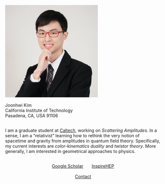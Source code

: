 <div class="container">
    <div>
        <img src="/images/amiti22-8a-square-med.jpg" style="max-height:300px">
        &nbsp;
        <p>
          Joonhwi Kim
          <br>
          California Institute of Technology
          <br>
          Pasadena, CA, USA 91106
        </p>
    </div>
    <br>
    <!-- I am a student working on theoretical high-energy physics. -->
    I am a graduate student at <a href="https://pma.caltech.edu/people/joonhwi-kim">Caltech</a>,
    working on <em>Scattering Amplitudes</em>.
    <!-- My curiosity points toward understanding the true nature of spacetime. -->
    In a sense, I 
    <!-- identify myself as -->
    am
    a “relativist” learning how to rethink the very notion of spacetime
    and gravity
    from amplitudes in quantum field theory.
    Specifically, my current interests are
    <em>color-kinematics duality</em> and
    <em>twistor theory</em>.
    <!-- Perturbative syntax .. physical reality at the syntactic level -->
    More generally, I
    am
    <!-- have always been -->
    interested in geometrical approaches to physics.
    <!-- interested in the interplay between geometry and physics. -->
    <!-- as a person who thinks with geometrical intution -->
    <!-- More generally, I am interested in geometrical approaches to physics. -->
</div>

<div class="container">
  <p style="text-align:center">
    <br>
    <a href="https://scholar.google.com/citations?user=A15RZN4AAAAJ">Google Scholar</a>
    &nbsp;&nbsp;&nbsp;&nbsp;&nbsp;
    <a href="https://inspirehep.net/authors/1926101">InspireHEP</a>
    <br>
    &nbsp;
    <br>
    <a href="/contact/index.html">Contact </a>
  </p>
</div>

